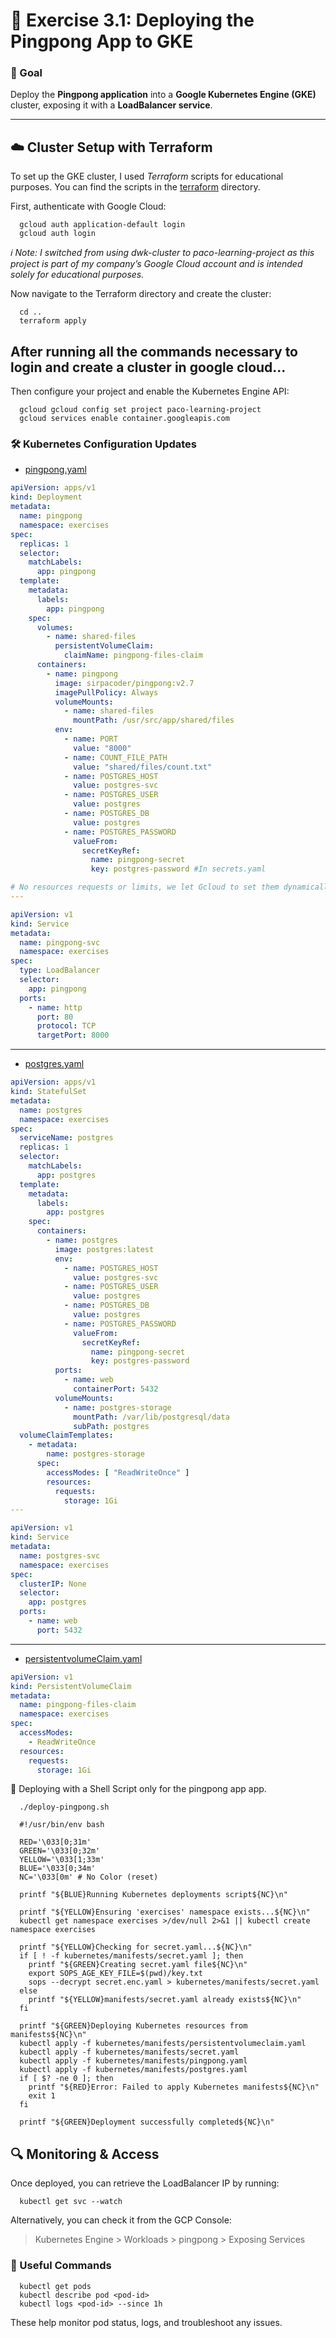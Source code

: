 # 🚀 Exercise 3.1: Deploying the Pingpong App to GKE

### 🎯 Goal

Deploy the **Pingpong application** into a **Google Kubernetes Engine (GKE)**
cluster, exposing it with a **LoadBalancer service**.

---

## ☁️ Cluster Setup with Terraform

To set up the GKE cluster, I used _Terraform_ scripts for educational purposes.
You can find the scripts in the [terraform](../terraform) directory.

First, authenticate with Google Cloud:

```shell
  gcloud auth application-default login
  gcloud auth login
```

_ℹ️ Note: I switched from using dwk-cluster to paco-learning-project as this
project is part of my company’s Google Cloud account and is intended solely for
educational purposes._

Now navigate to the Terraform directory and create the cluster:

```shell
  cd ..
  terraform apply
```

## After running all the commands necessary to login and create a cluster in google cloud...

Then configure your project and enable the Kubernetes Engine API:

```shell
  gcloud gcloud config set project paco-learning-project
  gcloud services enable container.googleapis.com
```

### 🛠️ Kubernetes Configuration Updates

- [pingpong.yaml](kubernetes/manifests/pingpong.yaml)

```yaml
apiVersion: apps/v1
kind: Deployment
metadata:
  name: pingpong
  namespace: exercises
spec:
  replicas: 1
  selector:
    matchLabels:
      app: pingpong
  template:
    metadata:
      labels:
        app: pingpong
    spec:
      volumes:
        - name: shared-files
          persistentVolumeClaim:
            claimName: pingpong-files-claim
      containers:
        - name: pingpong
          image: sirpacoder/pingpong:v2.7
          imagePullPolicy: Always
          volumeMounts:
            - name: shared-files
              mountPath: /usr/src/app/shared/files
          env:
            - name: PORT
              value: "8000"
            - name: COUNT_FILE_PATH
              value: "shared/files/count.txt"
            - name: POSTGRES_HOST
              value: postgres-svc
            - name: POSTGRES_USER
              value: postgres
            - name: POSTGRES_DB
              value: postgres
            - name: POSTGRES_PASSWORD
              valueFrom:
                secretKeyRef:
                  name: pingpong-secret
                  key: postgres-password #In secrets.yaml

# No resources requests or limits, we let Gcloud to set them dynamically
---

apiVersion: v1
kind: Service
metadata:
  name: pingpong-svc
  namespace: exercises
spec:
  type: LoadBalancer
  selector:
    app: pingpong
  ports:
    - name: http
      port: 80
      protocol: TCP
      targetPort: 8000
```

---

- [postgres.yaml](kubernetes/manifests/postgres.yaml)

```yaml
apiVersion: apps/v1
kind: StatefulSet
metadata:
  name: postgres
  namespace: exercises
spec:
  serviceName: postgres
  replicas: 1
  selector:
    matchLabels:
      app: postgres
  template:
    metadata:
      labels:
        app: postgres
    spec:
      containers:
        - name: postgres
          image: postgres:latest
          env:
            - name: POSTGRES_HOST
              value: postgres-svc
            - name: POSTGRES_USER
              value: postgres
            - name: POSTGRES_DB
              value: postgres
            - name: POSTGRES_PASSWORD
              valueFrom:
                secretKeyRef:
                  name: pingpong-secret
                  key: postgres-password
          ports:
            - name: web
              containerPort: 5432
          volumeMounts:
            - name: postgres-storage
              mountPath: /var/lib/postgresql/data
              subPath: postgres
  volumeClaimTemplates:
    - metadata:
        name: postgres-storage
      spec:
        accessModes: [ "ReadWriteOnce" ]
        resources:
          requests:
            storage: 1Gi
---

apiVersion: v1
kind: Service
metadata:
  name: postgres-svc
  namespace: exercises
spec:
  clusterIP: None
  selector:
    app: postgres
  ports:
    - name: web
      port: 5432
```

---

- [persistentvolumeClaim.yaml](kubernetes/manifests/persistentvolumeclaim.yaml)

```yaml
apiVersion: v1
kind: PersistentVolumeClaim
metadata:
  name: pingpong-files-claim
  namespace: exercises
spec:
  accessModes:
    - ReadWriteOnce
  resources:
    requests:
      storage: 1Gi
```

🧪 Deploying with a Shell Script only for the pingpong app
app.

```shell
  ./deploy-pingpong.sh
```

```
  #!/usr/bin/env bash
  
  RED='\033[0;31m'
  GREEN='\033[0;32m'
  YELLOW='\033[1;33m'
  BLUE='\033[0;34m'
  NC='\033[0m' # No Color (reset)
  
  printf "${BLUE}Running Kubernetes deployments script${NC}\n"
  
  printf "${YELLOW}Ensuring 'exercises' namespace exists...${NC}\n"
  kubectl get namespace exercises >/dev/null 2>&1 || kubectl create namespace exercises
  
  printf "${YELLOW}Checking for secret.yaml...${NC}\n"
  if [ ! -f kubernetes/manifests/secret.yaml ]; then
    printf "${GREEN}Creating secret.yaml file${NC}\n"
    export SOPS_AGE_KEY_FILE=$(pwd)/key.txt
    sops --decrypt secret.enc.yaml > kubernetes/manifests/secret.yaml
  else
    printf "${YELLOW}manifests/secret.yaml already exists${NC}\n"
  fi
  
  printf "${GREEN}Deploying Kubernetes resources from manifests${NC}\n"
  kubectl apply -f kubernetes/manifests/persistentvolumeclaim.yaml
  kubectl apply -f kubernetes/manifests/secret.yaml
  kubectl apply -f kubernetes/manifests/pingpong.yaml
  kubectl apply -f kubernetes/manifests/postgres.yaml
  if [ $? -ne 0 ]; then
    printf "${RED}Error: Failed to apply Kubernetes manifests${NC}\n"
    exit 1
  fi
  
  printf "${GREEN}Deployment successfully completed${NC}\n"
```

## 🔍 Monitoring & Access

Once deployed, you can retrieve the LoadBalancer IP by running:

```shell
  kubectl get svc --watch
```

Alternatively, you can check it from the GCP Console:

> Kubernetes Engine > Workloads > pingpong > Exposing Services

### 🧭 Useful Commands

```
  kubectl get pods
  kubectl describe pod <pod-id>
  kubectl logs <pod-id> --since 1h
```

These help monitor pod status, logs, and troubleshoot any issues.


